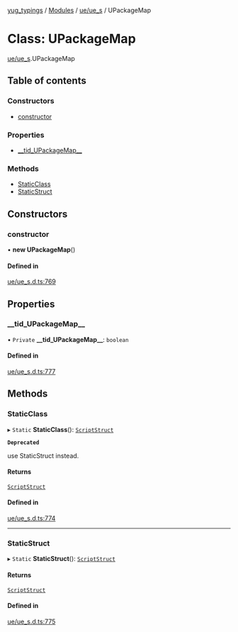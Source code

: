 [yug_typings](../README.md) / [Modules](../modules.md) / [ue/ue\_s](../modules/ue_ue_s.md) / UPackageMap

# Class: UPackageMap

[ue/ue_s](../modules/ue_ue_s.md).UPackageMap

## Table of contents

### Constructors

- [constructor](ue_ue_s.UPackageMap.md#constructor)

### Properties

- [\_\_tid\_UPackageMap\_\_](ue_ue_s.UPackageMap.md#__tid_upackagemap__)

### Methods

- [StaticClass](ue_ue_s.UPackageMap.md#staticclass)
- [StaticStruct](ue_ue_s.UPackageMap.md#staticstruct)

## Constructors

### constructor

• **new UPackageMap**()

#### Defined in

[ue/ue_s.d.ts:769](https://github.com/YugMetaverse/yug_typings/blob/25cad34/ue/ue_s.d.ts#L769)

## Properties

### \_\_tid\_UPackageMap\_\_

• `Private` **\_\_tid\_UPackageMap\_\_**: `boolean`

#### Defined in

[ue/ue_s.d.ts:777](https://github.com/YugMetaverse/yug_typings/blob/25cad34/ue/ue_s.d.ts#L777)

## Methods

### StaticClass

▸ `Static` **StaticClass**(): [`ScriptStruct`](ue_ue.ScriptStruct.md)

**`Deprecated`**

use StaticStruct instead.

#### Returns

[`ScriptStruct`](ue_ue.ScriptStruct.md)

#### Defined in

[ue/ue_s.d.ts:774](https://github.com/YugMetaverse/yug_typings/blob/25cad34/ue/ue_s.d.ts#L774)

___

### StaticStruct

▸ `Static` **StaticStruct**(): [`ScriptStruct`](ue_ue.ScriptStruct.md)

#### Returns

[`ScriptStruct`](ue_ue.ScriptStruct.md)

#### Defined in

[ue/ue_s.d.ts:775](https://github.com/YugMetaverse/yug_typings/blob/25cad34/ue/ue_s.d.ts#L775)
